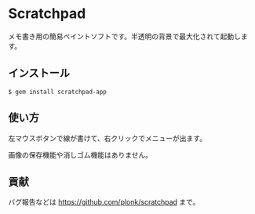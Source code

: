 # Scratchpad

メモ書き用の簡易ペイントソフトです。半透明の背景で最大化されて起動しま
す。

## インストール

    $ gem install scratchpad-app

## 使い方

左マウスボタンで線が書けて、右クリックでメニューが出ます。

画像の保存機能や消しゴム機能はありません。

## 貢献

バグ報告などは https://github.com/plonk/scratchpad まで。

